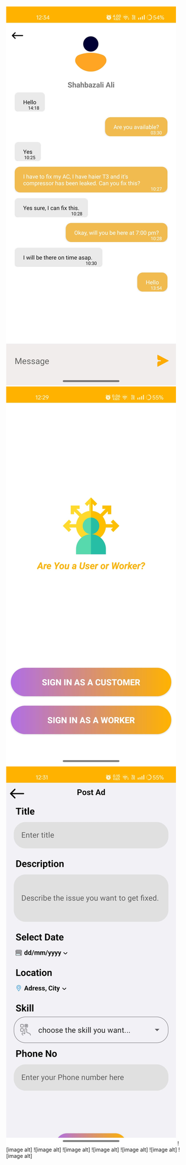 ![image alt](https://github.com/soban2777/HomeCare/blob/2577efd9a1500d4b3d56cf5cae96ab122de787d5/WhatsApp%20Image%202025-05-30%20at%2012.36.22%20AM.jpeg)
![image alt](https://github.com/soban2777/HomeCare/blob/15447803cf671538522a5f1d84a0cdb1ebe4ab67/WhatsApp%20Image%202025-05-30%20at%2012.36.17%20AM.jpeg)
![image alt](https://github.com/soban2777/HomeCare/blob/99c85a11ff8b57e9869a62e526bf602d9439599f/WhatsApp%20Image%202025-05-30%20at%2012.36.18%20AM%20(2).jpeg)
![image alt]
![image alt]
![image alt]
![image alt]
![image alt]
![image alt]
![image alt]
